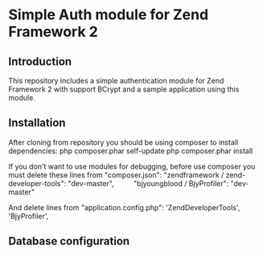 Simple Auth module for Zend Framework 2
=======================

Introduction
------------
This repository includes a simple authentication module for Zend Framework 2 with support BCrypt 
and a sample application using this module.

Installation
------------

After cloning from repository you should be using composer to install dependencies:
    php composer.phar self-update
    php composer.phar install

If you don't want to use modules for debugging, before use composer you must delete these lines from "composer.json": 
         "zendframework / zend-developer-tools": "dev-master", 
         "bjyoungblood / BjyProfiler": "dev-master"

And delete lines from "application.config.php":
        'ZendDeveloperTools',
        'BjyProfiler',

Database configuration
------------

